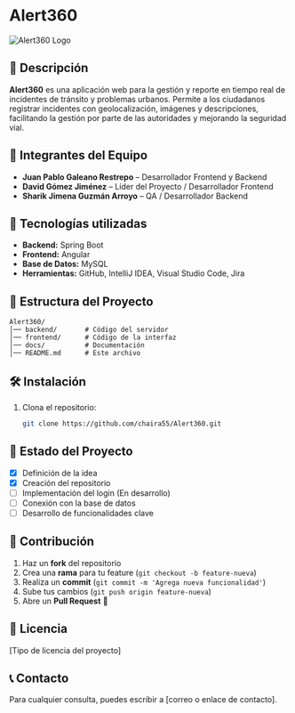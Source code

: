 # Alert360

![Alert360 Logo](https://via.placeholder.com/150)

## 📌 Descripción
**Alert360** es una aplicación web para la gestión y reporte en tiempo real de incidentes de tránsito y problemas urbanos. Permite a los ciudadanos registrar incidentes con geolocalización, imágenes y descripciones, facilitando la gestión por parte de las autoridades y mejorando la seguridad vial.

## 👥 Integrantes del Equipo
- **Juan Pablo Galeano Restrepo** – Desarrollador Frontend y Backend
- **David Gómez Jiménez** – Líder del Proyecto / Desarrollador Frontend
- **Sharik Jimena Guzmán Arroyo** – QA / Desarrollador Backend

## 🚀 Tecnologías utilizadas
- **Backend:** Spring Boot
- **Frontend:** Angular
- **Base de Datos:** MySQL
- **Herramientas:** GitHub, IntelliJ IDEA, Visual Studio Code, Jira

## 📂 Estructura del Proyecto
```
Alert360/
│── backend/       # Código del servidor
│── frontend/      # Código de la interfaz
│── docs/          # Documentación
│── README.md      # Este archivo
```

## 🛠 Instalación
1. Clona el repositorio:
   ```sh
   git clone https://github.com/chaira55/Alert360.git
   ```

## 🚧 Estado del Proyecto
- [X] Definición de la idea
- [X] Creación del repositorio
- [ ] Implementación del login (En desarrollo)
- [ ] Conexión con la base de datos
- [ ] Desarrollo de funcionalidades clave

## 🤝 Contribución
1. Haz un **fork** del repositorio
2. Crea una **rama** para tu feature (`git checkout -b feature-nueva`)
3. Realiza un **commit** (`git commit -m 'Agrega nueva funcionalidad'`)
4. Sube tus cambios (`git push origin feature-nueva`)
5. Abre un **Pull Request** 🚀

## 📜 Licencia
[Tipo de licencia del proyecto]

## 📞 Contacto
Para cualquier consulta, puedes escribir a [correo o enlace de contacto].
